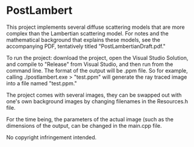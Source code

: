 # PostLambert

This project implements several diffuse scattering models that are more complex than the Lambertian scattering model. For notes and the mathematical background that explains these models, see the accompanying PDF, tentatively titled "PostLambertianDraft.pdf."

To run the project: download the project, open the Visual Studio Solution, and compile to "Release" from Visual Studio, and then run from the command line. The format of the output will be .ppm file.  So for example, calling ./postlambert.exe > "test.ppm" will generate the ray traced image into a file named "test.ppm."

The project comes with several images, they can be swapped out with one's own background images by changing filenames in the Resources.h file. 

For the time being, the parameters of the actual image (such as the dimensions of the output, can be changed in the main.cpp file.

No copyright infringement intended.
